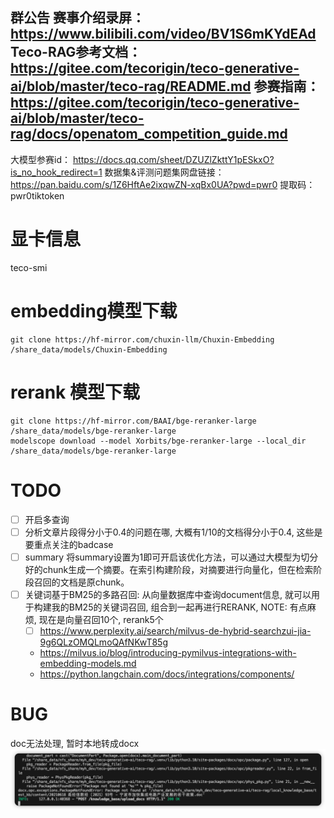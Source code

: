 群公告
赛事介绍录屏：
https://www.bilibili.com/video/BV1S6mKYdEAd
Teco-RAG参考文档：
https://gitee.com/tecorigin/teco-generative-ai/blob/master/teco-rag/README.md
参赛指南：
https://gitee.com/tecorigin/teco-generative-ai/blob/master/teco-rag/docs/openatom_competition_guide.md
------------------
大模型参赛id：
https://docs.qq.com/sheet/DZUZlZkttY1pESkxO?is_no_hook_redirect=1
数据集&评测问题集网盘链接：https://pan.baidu.com/s/1Z6HftAe2ixqwZN-xqBx0UA?pwd=pwr0 
提取码：pwr0tiktoken


# 显卡信息

teco-smi

# embedding模型下载
```
git clone https://hf-mirror.com/chuxin-llm/Chuxin-Embedding /share_data/models/Chuxin-Embedding
```

# rerank 模型下载
```
git clone https://hf-mirror.com/BAAI/bge-reranker-large /share_data/models/bge-reranker-large
modelscope download --model Xorbits/bge-reranker-large --local_dir /share_data/models/bge-reranker-large
```

# TODO

- [ ] 开启多查询
- [ ] 分析文章片段得分小于0.4的问题在哪, 大概有1/10的文档得分小于0.4, 这些是要重点关注的badcase
- [ ] summary 将summary设置为1即可开启该优化方法，可以通过大模型为切分好的chunk生成一个摘要。在索引构建阶段，对摘要进行向量化，但在检索阶段召回的文档是原chunk。
- [ ] 关键词基于BM25的多路召回: 从向量数据库中查询document信息, 就可以用于构建我的BM25的关键词召回, 组合到一起再进行RERANK, NOTE: 有点麻烦, 现在是向量召回10个, rerank5个
    - [ ] https://www.perplexity.ai/search/milvus-de-hybrid-searchzui-jia-9g6QLzOMQLmoQAfNKwT85g
    - https://milvus.io/blog/introducing-pymilvus-integrations-with-embedding-models.md
    - https://python.langchain.com/docs/integrations/components/

# BUG
doc无法处理, 暂时本地转成docx
![alt text](image/image.png)